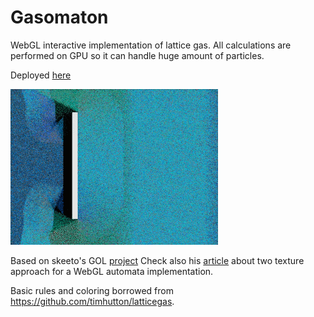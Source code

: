 # Gasomaton

WebGL interactive implementation of lattice gas.
All calculations are performed on GPU so it can handle huge
amount of particles.

Deployed [here](https://www.golova.dev/automata/latticeGas)

![](images/preview.gif)

Based on skeeto's GOL [project](https://github.com/skeeto/webgl-game-of-life)
Check also his [article](https://nullprogram.com/blog/2014/06/10/) about two
texture approach for a WebGL automata implementation.

Basic rules and coloring borrowed from https://github.com/timhutton/latticegas.
